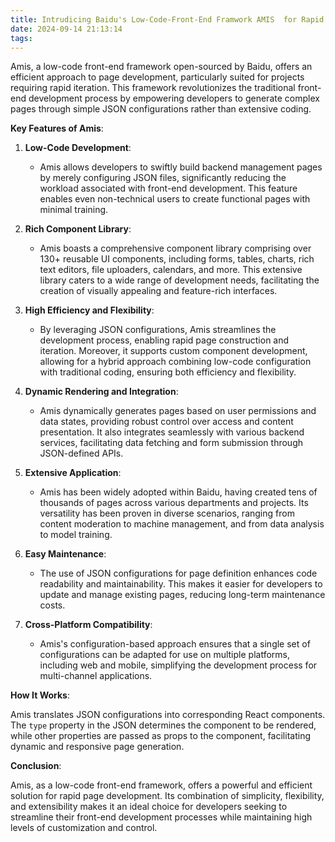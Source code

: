 ```yaml
---
title: Intrudicing Baidu's Low-Code-Front-End Framwork AMIS  for Rapid Page Development
date: 2024-09-14 21:13:14
tags:
---
```

Amis, a low-code front-end framework open-sourced by Baidu, offers an efficient approach to page development, particularly suited for projects requiring rapid iteration. This framework revolutionizes the traditional front-end development process by empowering developers to generate complex pages through simple JSON configurations rather than extensive coding.

**Key Features of Amis**:

1. **Low-Code Development**:
   - Amis allows developers to swiftly build backend management pages by merely configuring JSON files, significantly reducing the workload associated with front-end development. This feature enables even non-technical users to create functional pages with minimal training.

2. **Rich Component Library**:
   - Amis boasts a comprehensive component library comprising over 130+ reusable UI components, including forms, tables, charts, rich text editors, file uploaders, calendars, and more. This extensive library caters to a wide range of development needs, facilitating the creation of visually appealing and feature-rich interfaces.

3. **High Efficiency and Flexibility**:
   - By leveraging JSON configurations, Amis streamlines the development process, enabling rapid page construction and iteration. Moreover, it supports custom component development, allowing for a hybrid approach combining low-code configuration with traditional coding, ensuring both efficiency and flexibility.

4. **Dynamic Rendering and Integration**:
   - Amis dynamically generates pages based on user permissions and data states, providing robust control over access and content presentation. It also integrates seamlessly with various backend services, facilitating data fetching and form submission through JSON-defined APIs.

5. **Extensive Application**:
   - Amis has been widely adopted within Baidu, having created tens of thousands of pages across various departments and projects. Its versatility has been proven in diverse scenarios, ranging from content moderation to machine management, and from data analysis to model training.

6. **Easy Maintenance**:
   - The use of JSON configurations for page definition enhances code readability and maintainability. This makes it easier for developers to update and manage existing pages, reducing long-term maintenance costs.

7. **Cross-Platform Compatibility**:
   - Amis's configuration-based approach ensures that a single set of configurations can be adapted for use on multiple platforms, including web and mobile, simplifying the development process for multi-channel applications.

**How It Works**:

Amis translates JSON configurations into corresponding React components. The `type` property in the JSON determines the component to be rendered, while other properties are passed as props to the component, facilitating dynamic and responsive page generation.

**Conclusion**:

Amis, as a low-code front-end framework, offers a powerful and efficient solution for rapid page development. Its combination of simplicity, flexibility, and extensibility makes it an ideal choice for developers seeking to streamline their front-end development processes while maintaining high levels of customization and control.
